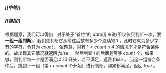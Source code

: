 ##### [[中等]]
##### [[模拟]]

根据题意，我们可以得出：对于处于“首位”的 $data[i]$ 来说(不仅仅只判断一次，要**一组一组判断**)，我们先判断它从前往后数有多少个连续的 $1$ ，此时它就为多少字节的字符，令其为 $count$ 。
依题意，只有 $1\lt count \leqslant 4$  的情况下才是符合条件的。故出现其它情况就返回 $false$ 。
然后判断 $i$ 的后面是否够 $count$ 个，如果够，则判断每一个是否满足以 $10$ 开头，若不满足，返回 $false$ 。
当这一组符合条件后，跳到下一组（第 $i + count$ 个开始）进行判断。如果都满足，返回 $true$ 。